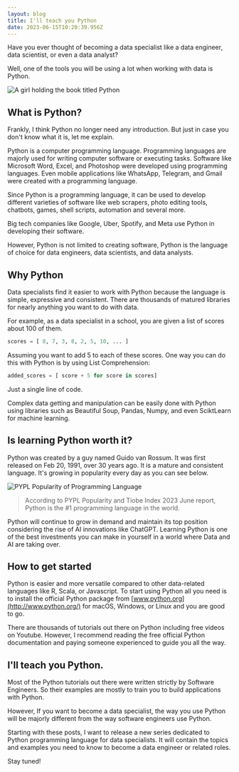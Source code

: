 ```yaml
---
layout: blog
title: I'll teach you Python
date: 2023-06-15T10:20:39.956Z
---
```


Have you ever thought of becoming a data specialist like a data engineer, data scientist, or even a data analyst?

Well, one of the tools you will be using a lot when working with data is Python.

![A girl holding the book titled Python](https://jeremyikwuje.link/uploads/python-girl-book.png)

## What is Python?

Frankly, I think Python no longer need any introduction. But just in case you don't know what it is, let me explain.

Python is a computer programming language. Programming languages are majorly used for writing computer software or executing tasks. Software like Microsoft Word, Excel, and Photoshop were developed using programming languages. Even mobile applications like WhatsApp, Telegram, and Gmail were created with a programming language.

Since Python is a programming language, it can be used to develop different varieties of software like web scrapers, photo editing tools, chatbots, games, shell scripts, automation and several more.

Big tech companies like Google, Uber, Spotify, and Meta use Python in developing their software.

However, Python is not limited to creating software, Python is the language of choice for data engineers, data scientists, and data analysts.

## Why Python

Data specialists find it easier to work with Python because the language is simple, expressive and consistent. There are thousands of matured libraries for nearly anything you want to do with data.

For example, as a data specialist in a school, you are given a list of scores about 100 of them.

```python
scores = [ 8, 7, 3, 8, 2, 5, 10, ... ]

```

Assuming you want to add 5 to each of these scores. One way you can do this with Python is by using List Comprehension:

```python
added_scores = [ score + 5 for score in scores]

```

Just a single line of code.

Complex data getting and manipulation can be easily done with Python using libraries such as Beautiful Soup, Pandas, Numpy, and even SciktLearn for machine learning.

## Is learning Python worth it?

Python was created by a guy named Guido van Rossum. It was first released on Feb 20, 1991, over 30 years ago. It is a mature and consistent language. It's growing in popularity every day as you can see below.

![PYPL Popularity of Programming Language](https://jeremyikwuje.link/uploads/python-usage-statistic.png)

> According to PYPL Popularity and Tiobe Index 2023 June report, Python is the #1 programming language in the world.

Python will continue to grow in demand and maintain its top position considering the rise of AI innovations like ChatGPT. Learning Python is one of the best investments you can make in yourself in a world where Data and AI are taking over.

## How to get started 
Python is easier and more versatile compared to other data-related languages like R, Scala, or Javascript. To start using Python all you need is to install the official Python package from [www.python.org](http://www.python.org/) for macOS, Windows, or Linux and you are good to go.

There are thousands of tutorials out there on Python including free videos on Youtube. However, I recommend reading the free official Python documentation and paying someone experienced to guide you all the way.

## I'll teach you Python.
Most of the Python tutorials out there were written strictly by Software Engineers. So their examples are mostly to train you to build applications with Python.

However, If you want to become a data specialist, the way you use Python will be majorly different from the way software engineers use Python.

Starting with these posts, I want to release a new series dedicated to Python programming language for data specialists. It will contain the topics and examples you need to know to become a data engineer or related roles.

Stay tuned!